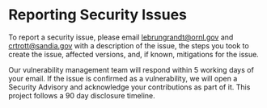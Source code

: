 # Reporting Security Issues

To report a security issue, please email
[lebrungrandt@ornl.gov](mailto:lebrungrandt@ornl.gov)
and [crtrott@sandia.gov](mailto:crtrott@sandia.gov)
with a description of the issue, the steps you took to create the issue,
affected versions, and, if known, mitigations for the issue.

Our vulnerability management team will respond within 5 working days of your
email. If the issue is confirmed as a vulnerability, we will open a
Security Advisory and acknowledge your contributions as part of it. This project
follows a 90 day disclosure timeline.
